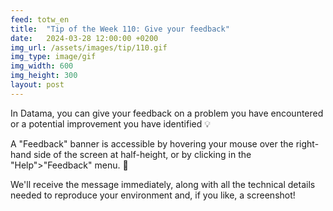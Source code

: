 ```yaml
---
feed: totw_en
title:  "Tip of the Week 110: Give your feedback"
date:   2024-03-28 12:00:00 +0200
img_url: /assets/images/tip/110.gif
img_type: image/gif
img_width: 600
img_height: 300
layout: post
---
```



In Datama, you can give your feedback on a problem you have encountered or a potential improvement you have identified 💡  

A "Feedback" banner is accessible by hovering your mouse over the right-hand side of the screen at half-height, or by clicking in the "Help">"Feedback" menu. 📝  

We'll receive the message immediately, along with all the technical details needed to reproduce your environment and, if you like, a screenshot!
